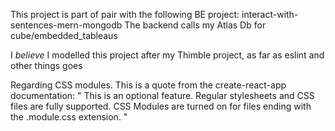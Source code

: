 This project is part of pair with the following BE project:
interact-with-sentences-mern-mongodb
The backend calls my Atlas Db for cube/embedded_tableaus

I _believe_ I modelled this project after my Thimble project, as far as eslint and other things goes

Regarding CSS modules. This is a quote from the create-react-app documentation:
" This is an optional feature. Regular <link> stylesheets and CSS files are fully supported. CSS Modules are turned on for files ending with the .module.css extension. "
